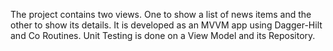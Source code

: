 The project contains two views. One to show a list of news items and the other to show its details. 
It is developed as an MVVM app using Dagger-Hilt and Co Routines. 
Unit Testing is done on a View Model and its Repository.

